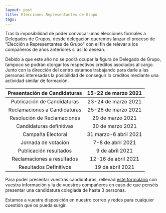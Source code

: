 ```yaml
---
layout: post
title: Elecciones Representantes de Grupo
tags: 
---
```


Tras la imposibilidad de poder convocar unas elecciones formales a Delegados de Grupos, desde delegación queremos lanzar el proceso de "Elección a Representantes de Grupo" con el fin de relevar a los compañeros de años anteriores si así lo desean.

Debido a que este año no se podrá ocupar la figura de Delegado de Grupo, tampoco se podrán otorgar los respectivos créditos asociados al cargo. Junto con la dirección del centro estamos trabajando para darle a las personas interesadas la posibilidad de conseguir lo créditos mediante una actividad similar de formación.



| Presentación de Candidaturas |  15-22 de marzo 2021  |
|:----------------------------:|:---------------------:|
|  Publicación de Candidaturas |  23-24 de marzo 2021  |
| Reclamaciones a Candidaturas |  25-26 de marzo 2021  |
| Resolución de Reclamaciones  |   29 de marzo 2021    |
|   Candidaturas definitivas   |   30 de marzo 2021    |
|      Campaña Electoral       | 31 marzo-6 abril 2021 |
|     Jornada de votación      |   7-8 de abril 2021   |
|    Publicación resultados    |    9 de abril 2021    |
|  Reclamaciones a resultados  |  12-16 de abril 2021  |
|    Resultados Definitivos    |    19 de abril 2021   |



Para poder presentar vuestras candidaturas, rellenad [este formulario](https://forms.office.com/Pages/ResponsePage.aspx?id=TmhK77WBHEmpjsezG-bEafWA8C7DM7hLnqkfvNl2AM9UQzNYRUczR0FZMjFaRDRNNzcxVERSQlJMVC4u) con vuestra información y la de vuestros compañeros en caso de que penséis presentar una candidatura colegiada de hasta 3 personas.

Estamos a vuestra disposición en nuestro correo y redes para cualquier cuestión que os pueda surgir.